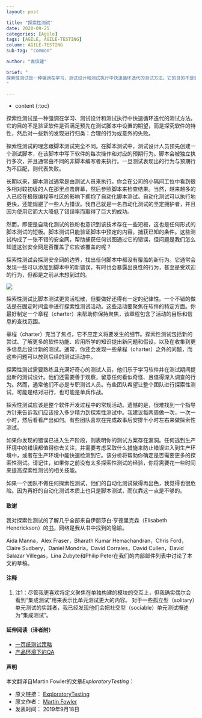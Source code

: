 ```yaml
---
layout: post

title: "探索性测试"
date: 2020-09-25
categories: [Agile]
tags: [AGILE, AGILE-TESTING]
column: AGILE-TESTING
sub-tag: "common"

author: "袁慎建"

brief: "
探索性测试是一种强调在学习、测试设计和测试执行中快速循环迭代的测试方法。它的目的不是验证软件是否满足预先在测试脚本中设置的期望，而是探究软件的特性，然后对一些新的发现进行归类：合理的行为，还是意料之外的失败。
"

---
```


* content
{:toc}

探索性测试是一种强调在学习、测试设计和测试执行中快速循环迭代的测试方法。它的目的不是验证软件是否满足预先在测试脚本中设置的期望，而是探究软件的特性，然后对一些新的发现进行归类：合理的行为或意外的失败。

探索性测试的理念跟脚本测试完全不同。在脚本测试中，测试设计人员预先创建一个测试脚本，在该脚本中写下软件的每次操作和对应的预期行为。脚本会被独立执行多次，并且通常由不同的非脚本编写者来执行。一旦测试表现出的行为与预期行为不匹配，则代表失败。

长期以来，脚本测试通常是由测试人员来执行。你会在公司的小隔间工位中看到很多相对较初级的人在那里点击屏幕，然后参照脚本来检查结果。当然，越来越多的人已经在极限编程等社区的影响下拥抱了自动化脚本测试。自动化测试可以执行地更快，还能规避了一些人为错误。我自己就是一名自动化测试的坚定拥护者，并且因为使用它而大大降低了错误率而取得了巨大的成功。

然而，即便是自动化测试的铁粉也意识到该技术存在一些短板，这也是任何形式的脚本测试的短板。脚本测试只能验证脚本中预定的内容，捕获已知的条件。这些测试构成了一张不错的安全网，帮助捕获任何试图通过它的错误，但问题是我们怎么知道这张安全网是否覆盖了它应该覆盖的呢？

探索性测试会探测安全网的边界，找出任何脚本中都没有覆盖的新行为。它通常会发现一些可以添加到脚本中的新错误，有时也会暴露出良性的行为，甚至是受欢迎的行为，但都是之前从未想到过的。


![](https://martinfowler.com/bliki/images/exploratoryTesting/sketch.png)


探索性测试比脚本测试更灵活松散，但要做好还得有一定的纪律性。一个不错的做法是在固定时间盒中进行探索性测试活动。这些活动要聚焦在软件的特定方面。你最好制定一个章程（charter）来帮助你保持聚焦，该章程包含了活动的目标和信息的查找范围。

章程（charter）充当了焦点，它不应定义将要发生的细节。探索性测试包括新的尝试、了解更多的软件功能、应用所学的知识提出新问题和假设，以及在收集到更多信息后设计新的测试。通常，你还会发现一些章程（charter）之外的问题，而这些问题可以放到后续的测试活动中。

探索性测试需要熟练且充满好奇心的测试人员，他们乐于学习软件并在测试期间提出新的测试设计。他们还需要善于观察，留意任何看似奇怪、且值得深入调查的行为。然而，通常他们不必是专职测试人员。有些团队希望让整个团队进行探索性测试，可能是结对进行，也可能是单兵作战。

探索性测试应该是整个软件开发过程中的常规活动。遗憾的是，很难找到一个指导方针来告诉我们应该投入多少精力到探索性测试中。我建议每两周做一次，一次一小时，然后看看产出如何。有些团队喜欢在完成故事后安排半小时左右来做探索性测试。

如果你发现的错误已进入生产阶段，则表明你的测试方案存在漏洞。任何逃到生产环境中的错误都值得你去关注，并需要考虑采取什么措施来防止错误进入到生产环境中，或​​者在生产环境中能快速检测到它。该分析将帮助你确定是否需要更多的探索性测试。请记住，如果你之前没有太多探索性测试的经验，你将需要花一些时间来提高探索性测试的相关技能。

如果一个团队不做任何探索性测试，他们的自动化测试做得再出色，我觉得也很危险。因为再好的自动化测试本质上也只是脚本测试，而仅靠这一点是不够的。

#### 致谢
我对探索性测试的了解几乎全部来自伊丽莎白·亨德里克森（Elisabeth Hendrickson）的[书](https://www.amazon.com/gp/product/1937785025?ie=UTF8&tag=martinfowlerc-20&linkCode=as2&camp=1789&creative=9325&creativeASIN=1937785025)，网络是我从书中找到的隐喻。

Aida Manna，Alex Fraser，Bharath Kumar Hemachandran，Chris Ford，Claire Sudbery，Daniel Mondria，David Corrales，David Cullen，David Salazar Villegas，Lina Zubyte和Philip Peter在我们的内部邮件列表中讨论了本文的草稿。


#### 注释
1. 注1：尽管我更喜欢将定义聚焦在单独构建的模块的交互上，但我确实偶尔会看到“集成测试”用来表示比单元测试更大的内容。 对于一些孤立型（solitary）单元测试的实践者，我已经发现他们会把社交型（sociable）单元测试描述为“集成测试”。

#### 延伸阅读（译者附）
- [一页纸测试策略](https://insights.thoughtworks.cn/test-strategy-one-page/)
- [产品环境下的QA](https://insights.thoughtworks.cn/qa-in-production-practice/)

#### 声明
本文翻译自Martin Fowler的文章*ExploratoryTesting*：

- 原文链接： [ExploratoryTesting](https://martinfowler.com/bliki/ExploratoryTesting.html)
- 原文作者： [Martin Fowler](https://martinfowler.com/)
- 发表时间： 2019年9月18日
